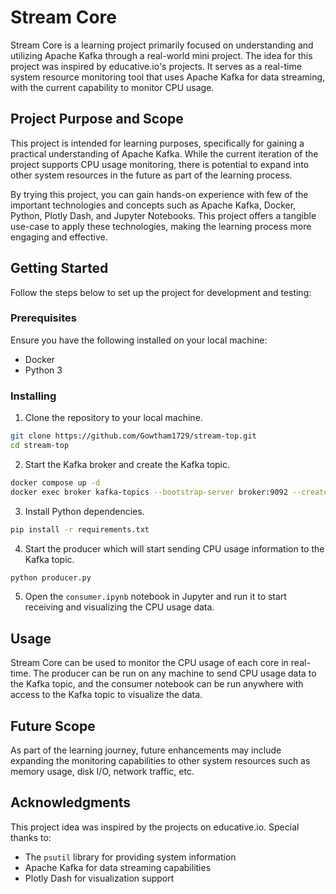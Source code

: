 # Stream Core

Stream Core is a learning project primarily focused on understanding and utilizing Apache Kafka through a real-world mini
project. The idea for this project was inspired by educative.io's projects. It serves as a real-time system resource
monitoring tool that uses Apache Kafka for data streaming, with the current capability to monitor CPU usage.

## Project Purpose and Scope

This project is intended for learning purposes, specifically for gaining a practical understanding of Apache Kafka.
While the current iteration of the project supports CPU usage monitoring, there is potential to expand into other system
resources in the future as part of the learning process.

By trying this project, you can gain hands-on experience with few of the important technologies and concepts such as
Apache Kafka, Docker, Python, Plotly Dash, and Jupyter Notebooks. This project offers a tangible use-case to apply these
technologies, making the learning process more engaging and effective.

## Getting Started

Follow the steps below to set up the project for development and testing:

### Prerequisites

Ensure you have the following installed on your local machine:

- Docker
- Python 3

### Installing

1. Clone the repository to your local machine.

```bash
git clone https://github.com/Gowtham1729/stream-top.git
cd stream-top
```

2. Start the Kafka broker and create the Kafka topic.

```bash
docker compose up -d
docker exec broker kafka-topics --bootstrap-server broker:9092 --create --topic top-events
```

3. Install Python dependencies.

```bash
pip install -r requirements.txt
```

4. Start the producer which will start sending CPU usage information to the Kafka topic.

```bash
python producer.py
```

5. Open the `consumer.ipynb` notebook in Jupyter and run it to start receiving and visualizing the CPU usage data.

## Usage

Stream Core can be used to monitor the CPU usage of each core in real-time. The producer can be run on any machine to
send CPU usage data to the Kafka topic, and the consumer notebook can be run anywhere with access to the Kafka topic to
visualize the data.

## Future Scope

As part of the learning journey, future enhancements may include expanding the monitoring capabilities to other system
resources such as memory usage, disk I/O, network traffic, etc.

## Acknowledgments

This project idea was inspired by the projects on educative.io. Special thanks to:

- The `psutil` library for providing system information
- Apache Kafka for data streaming capabilities
- Plotly Dash for visualization support
